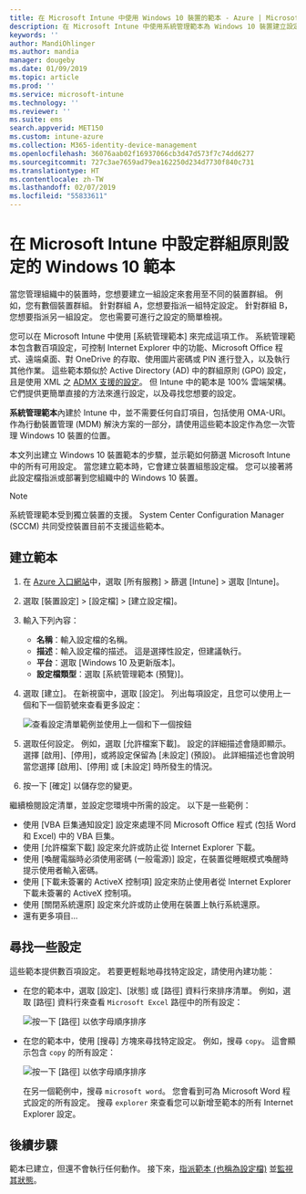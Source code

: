 ```yaml
---
title: 在 Microsoft Intune 中使用 Windows 10 裝置的範本 - Azure | Microsoft Docs
description: 在 Microsoft Intune 中使用系統管理範本為 Windows 10 裝置建立設定群組。 使用裝置組態設定檔中的這些設定，來控制 Office 程式、保護 Internet Explorer 中的功能、控制對 OneDrive 的存取、使用遠端桌面功能、啟用 [自動播放]、設定電源管理設定、使用 HTTP 列印、使用不同的使用者登入選項，以及控制事件記錄檔大小。
keywords: ''
author: MandiOhlinger
ms.author: mandia
manager: dougeby
ms.date: 01/09/2019
ms.topic: article
ms.prod: ''
ms.service: microsoft-intune
ms.technology: ''
ms.reviewer: ''
ms.suite: ems
search.appverid: MET150
ms.custom: intune-azure
ms.collection: M365-identity-device-management
ms.openlocfilehash: 36076aab02f16937066cb3d47d573f7c74dd6277
ms.sourcegitcommit: 727c3ae7659ad79ea162250d234d7730f840c731
ms.translationtype: HT
ms.contentlocale: zh-TW
ms.lasthandoff: 02/07/2019
ms.locfileid: "55833611"
---
```

# <a name="windows-10-templates-to-configure-group-policy-settings-in-microsoft-intune"></a>在 Microsoft Intune 中設定群組原則設定的 Windows 10 範本

當您管理組織中的裝置時，您想要建立一組設定來套用至不同的裝置群組。 例如，您有數個裝置群組。 針對群組 A，您想要指派一組特定設定。 針對群組 B，您想要指派另一組設定。 您也需要可進行之設定的簡單檢視。

您可以在 Microsoft Intune 中使用 [系統管理範本] 來完成這項工作。 系統管理範本包含數百項設定，可控制 Internet Explorer 中的功能、Microsoft Office 程式、遠端桌面、對 OneDrive 的存取、使用圖片密碼或 PIN 進行登入，以及執行其他作業。 這些範本類似於 Active Directory (AD) 中的群組原則 (GPO) 設定，且是使用 XML 之 [ADMX 支援的設定](https://docs.microsoft.com/windows/client-management/mdm/understanding-admx-backed-policies)。 但 Intune 中的範本是 100% 雲端架構。 它們提供更簡單直接的方法來進行設定，以及尋找您想要的設定。

**系統管理範本**內建於 Intune 中，並不需要任何自訂項目，包括使用 OMA-URI。 作為行動裝置管理 (MDM) 解決方案的一部分，請使用這些範本設定作為您一次管理 Windows 10 裝置的位置。

本文列出建立 Windows 10 裝置範本的步驟，並示範如何篩選 Microsoft Intune 中的所有可用設定。 當您建立範本時，它會建立裝置組態設定檔。 您可以接著將此設定檔指派或部署到您組織中的 Windows 10 裝置。

> [!NOTE]
> 系統管理範本受到獨立裝置的支援。 System Center Configuration Manager (SCCM) 共同受控裝置目前不支援這些範本。

## <a name="create-a-template"></a>建立範本

1. 在 [Azure 入口網站](https://portal.azure.com)中，選取 [所有服務] > 篩選 [Intune] > 選取 [Intune]。
2. 選取 [裝置設定] > [設定檔] > [建立設定檔]。
3. 輸入下列內容：

    - **名稱**：輸入設定檔的名稱。
    - **描述**：輸入設定檔的描述。 這是選擇性設定，但建議執行。
    - **平台**：選取 [Windows 10 及更新版本]。
    - **設定檔類型**：選取 [系統管理範本 (預覽)]。

4. 選取 [建立]。 在新視窗中，選取 [設定]。 列出每項設定，且您可以使用上一個和下一個箭號來查看更多設定：

    ![查看設定清單範例並使用上一個和下一個按鈕](./media/administrative-templates-windows/sample-settings-list-next-page.png)

5. 選取任何設定。 例如，選取 [允許檔案下載]。 設定的詳細描述會隨即顯示。 選擇 [啟用]、[停用]，或將設定保留為 [未設定] (預設)。 此詳細描述也會說明當您選擇 [啟用]、[停用] 或 [未設定] 時所發生的情況。
6. 按一下 [確定] 以儲存您的變更。

繼續檢閱設定清單，並設定您環境中所需的設定。 以下是一些範例：

- 使用 [VBA 巨集通知設定] 設定來處理不同 Microsoft Office 程式 (包括 Word 和 Excel) 中的 VBA 巨集。
- 使用 [允許檔案下載] 設定來允許或防止從 Internet Explorer 下載。
- 使用 [喚醒電腦時必須使用密碼 (一般電源)] 設定，在裝置從睡眠模式喚醒時提示使用者輸入密碼。
- 使用 [下載未簽署的 ActiveX 控制項] 設定來防止使用者從 Internet Explorer 下載未簽署的 ActiveX 控制項。
- 使用 [關閉系統還原] 設定來允許或防止使用在裝置上執行系統還原。
- 還有更多項目...

## <a name="find-some-settings"></a>尋找一些設定

這些範本提供數百項設定。 若要更輕鬆地尋找特定設定，請使用內建功能：

- 在您的範本中，選取 [設定]、[狀態] 或 [路徑] 資料行來排序清單。 例如，選取 [路徑] 資料行來查看 `Microsoft Excel` 路徑中的所有設定：

  ![按一下 [路徑] 以依字母順序排序](./media/administrative-templates-windows/path-filter-shows-excel-options.png)

- 在您的範本中，使用 [搜尋] 方塊來尋找特定設定。 例如，搜尋 `copy`。 這會顯示包含 `copy` 的所有設定：

  ![按一下 [路徑] 以依字母順序排序](./media/administrative-templates-windows/search-copy-settings.png)

  在另一個範例中，搜尋 `microsoft word`。 您會看到可為 Microsoft Word 程式設定的所有設定。 搜尋 `explorer` 來查看您可以新增至範本的所有 Internet Explorer 設定。

## <a name="next-steps"></a>後續步驟

範本已建立，但還不會執行任何動作。 接下來，[指派範本 (也稱為設定檔)](device-profile-assign.md) 並[監視其狀態](device-profile-monitor.md)。
